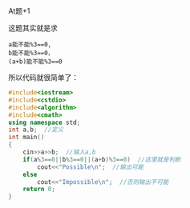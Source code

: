 At题+1

这题其实就是求

	a能不能%3==0,
    b能不能%3==0，
    (a+b)能不能%3==0
    
所以代码就很简单了：

```cpp
#include<iostream>
#include<cstdio>
#include<algorithm>
#include<cmath>
using namespace std;
int a,b;  //定义
int main()
{
	cin>>a>>b;  //输入a,b
	if(a%3==0||b%3==0||(a+b)%3==0)  //这里就是判断
		cout<<"Possible\n";  //输出可能
	else
		cout<<"Impossible\n";  //否则输出不可能
	return 0;
}
```
